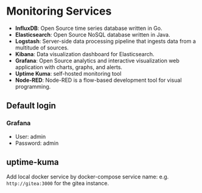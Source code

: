 # Monitoring Services

- **InfluxDB**: Open Source time series database written in Go.
- **Elasticsearch**: Open Source NoSQL database written in Java.
- **Logstash**: Server-side data processing pipeline that ingests data from a multitude of sources.
- **Kibana**: Data visualization dashboard for Elasticsearch.
- **Grafana**: Open Source analytics and interactive visualization web application with charts, graphs, and alerts.
- **Uptime Kuma**: self-hosted monitoring tool
- **Node-RED**: Node-RED is a flow-based development tool for visual programming.

## Default login

### Grafana

- User: admin
- Password: admin

## uptime-kuma

Add local docker service by docker-compose service name: e.g. `http://gitea:3000` for the gitea instance.

